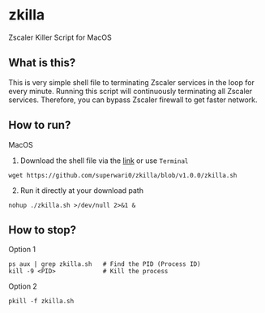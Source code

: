 # zkilla
Zscaler Killer Script for MacOS

## What is this?
This is very simple shell file to terminating Zscaler services in the loop for every minute. Running this script will continuously terminating all Zscaler services. Therefore, you can bypass Zscaler firewall to get faster network.


## How to run?
MacOS
1. Download the shell file via the [link](https://github.com/superwari0/zkilla/blob/v1.0.0/zkilla.sh) or use `Terminal` 
```
wget https://github.com/superwari0/zkilla/blob/v1.0.0/zkilla.sh
```
2. Run it directly at your download path 
```
nohup ./zkilla.sh >/dev/null 2>&1 &
```

## How to stop?
Option 1
```
ps aux | grep zkilla.sh   # Find the PID (Process ID)
kill -9 <PID>             # Kill the process
```

Option 2
```
pkill -f zkilla.sh
```
